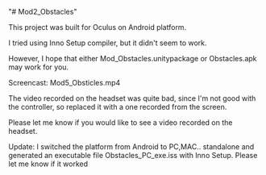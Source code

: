 "# Mod2_Obstacles" 

This project was built for Oculus on Android platform.

I tried using Inno Setup compiler, but it didn't seem to work.




However, I hope that either Mod_Obstacles.unitypackage or Obstacles.apk may work for you.

Screencast: Mod5_Obsticles.mp4

The video recorded on the headset was quite bad, since I'm not good with the controller, so replaced it with a one recorded from the screen.

 Please let me know if you would like to see a video recorded on the headset.


Update: I switched the platform from Android to PC,MAC.. standalone and generated an executable file Obstacles_PC_exe.iss with Inno Setup.
Please let me know if it worked